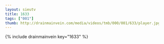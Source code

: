 ```yaml
--- 
layout: sieutv
title: 1633
tags: ["001"]
thumb: http://drainmainvein.com/media/videos/tmb/000/001/633/player.jpg
---
```

{% include drainmainvein key="1633" %} 
